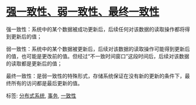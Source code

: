 # [强一致性、弱一致性、最终一致性](https://www.cnblogs.com/gotodsp/p/6651310.html)

强一致性：系统中的某个数据被成功更新后，后续任何对该数据的读取操作都将得到更新后的值；

弱一致性：系统中的某个数据被更新后，后续对该数据的读取操作可能得到更新后的值，也可能是更改前的值。但经过“不一致时间窗口”这段时间后，后续对该数据的读取都是更新后的值；

最终一致性：是弱一致性的特殊形式，存储系统保证在没有新的更新的条件下，最终所有的访问都是最后更新的值。



标签: [分布式系统](https://www.cnblogs.com/gotodsp/tag/分布式系统/), [事务](https://www.cnblogs.com/gotodsp/tag/事务/), [一致性](https://www.cnblogs.com/gotodsp/tag/一致性/)